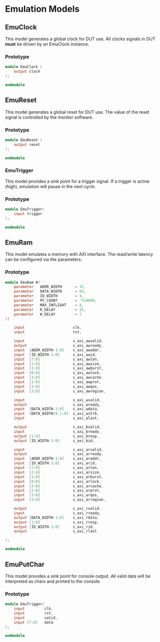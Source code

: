 # Emulation Models

## EmuClock

This model generates a global clock for DUT use. All clocks signals in DUT **must** be driven by an EmuClock instance.

### Prototype

```verilog
module EmuClock (
    output clock
);

endmodule
```

## EmuReset

This model generates a global reset for DUT use. The value of the reset signal is controlled by the monitor software.

### Prototype

```verilog
module EmuReset (
    output reset
);

endmodule
```

### EmuTrigger

This model provides a sink point for a trigger signal. If a trigger is active (high), emulation will pause in the next cycle.

### Prototype

```verilog
module EmuTrigger(
    input trigger
);

endmodule
```

## EmuRam

This model emulates a memory with AXI interface. The read/write latency can be configured via the parameters.

### Prototype

```verilog
module EmuRam #(
    parameter   ADDR_WIDTH      = 32,
    parameter   DATA_WIDTH      = 64,
    parameter   ID_WIDTH        = 4,
    parameter   PF_COUNT        = 'h10000,
    parameter   MAX_INFLIGHT    = 8,
    parameter   R_DELAY         = 25,
    parameter   W_DELAY         = 3
)(

    input                      clk,
    input                      rst,

    input                      s_axi_awvalid,
    output                     s_axi_awready,
    input  [ADDR_WIDTH-1:0]    s_axi_awaddr,
    input  [ID_WIDTH-1:0]      s_axi_awid,
    input  [7:0]               s_axi_awlen,
    input  [2:0]               s_axi_awsize,
    input  [1:0]               s_axi_awburst,
    input  [0:0]               s_axi_awlock,
    input  [3:0]               s_axi_awcache,
    input  [2:0]               s_axi_awprot,
    input  [3:0]               s_axi_awqos,
    input  [3:0]               s_axi_awregion,

    input                      s_axi_wvalid,
    output                     s_axi_wready,
    input  [DATA_WIDTH-1:0]    s_axi_wdata,
    input  [DATA_WIDTH/8-1:0]  s_axi_wstrb,
    input                      s_axi_wlast,

    output                     s_axi_bvalid,
    input                      s_axi_bready,
    output [1:0]               s_axi_bresp,
    output [ID_WIDTH-1:0]      s_axi_bid,

    input                      s_axi_arvalid,
    output                     s_axi_arready,
    input  [ADDR_WIDTH-1:0]    s_axi_araddr,
    input  [ID_WIDTH-1:0]      s_axi_arid,
    input  [7:0]               s_axi_arlen,
    input  [2:0]               s_axi_arsize,
    input  [1:0]               s_axi_arburst,
    input  [0:0]               s_axi_arlock,
    input  [3:0]               s_axi_arcache,
    input  [2:0]               s_axi_arprot,
    input  [3:0]               s_axi_arqos,
    input  [3:0]               s_axi_arregion,

    output                     s_axi_rvalid,
    input                      s_axi_rready,
    output [DATA_WIDTH-1:0]    s_axi_rdata,
    output [1:0]               s_axi_rresp,
    output [ID_WIDTH-1:0]      s_axi_rid,
    output                     s_axi_rlast

);

endmodule
```

## EmuPutChar

This model provides a sink point for console output. All valid data will be interpreted as chars and printed to the console.

### Prototype

```verilog
module EmuTrigger(
    input         clk,
    input         rst,
    input         valid,
    input [7:0]   data
);

endmodule
```
